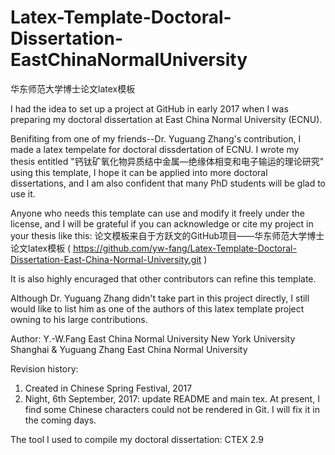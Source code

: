 # Latex-Template-Doctoral-Dissertation-EastChinaNormalUniversity
华东师范大学博士论文latex模板

I had the idea to set up a project at GitHub in early 2017 when I was preparing
my doctoral dissertation at East China Normal University (ECNU). 

Benifiting from one of my friends--Dr. Yuguang Zhang's contribution, I made a
latex tempelate for doctoral dissdertation of ECNU. I wrote my thesis entitled
"钙钛矿氧化物异质结中金属—绝缘体相变和电子输运的理论研究" using this template,
I hope it can be applied into more doctoral dissertations, and I am also
confident that many PhD students will be glad to use it.

Anyone who needs this template can use and modify it freely under the license, 
and I will be grateful if you can acknowledge or cite my project in your thesis
like this:
论文模板来自于方跃文的GitHub项目——华东师范大学博士论文latex模板 (
https://github.com/yw-fang/Latex-Template-Doctoral-Dissertation-East-China-Normal-University.git
)


It is also highly encuraged that other contributors can refine this template.


Although Dr. Yuguang Zhang didn't take part in this project directly, I still would
like to list him as one of the authors of this latex template project owning to his large contributions.


Author:
Y.-W.Fang
East China Normal University 
New York University Shanghai
&
Yuguang Zhang
East China Normal University 


Revision history:
1. Created in Chinese Spring Festival, 2017
2. Night, 6th September, 2017: update README and main tex. At present, I find some Chinese characters could
not be rendered in Git. I will fix it in the coming days.

The tool I used to compile my doctoral dissertation:
CTEX 2.9
